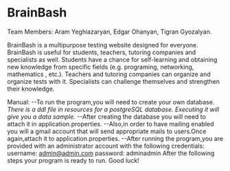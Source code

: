 # BrainBash
Team Members: Aram Yeghiazaryan, Edgar Ohanyan, Tigran Gyozalyan.

BrainBash is a multipurpose testing website designed for everyone. 
BrainBash is useful for students, teachers, tutoring companies and specialists as well. 
Students have a chance for self-learning and obtaining new knowledge from specific fields (e.g. programing, networking,  mathematics , etc.). 
Teachers and tutoring companies can organize and organize tests with it. 
Specialists can challenge themselves and strengthen their knowledge.


Manual:
--To run the program,you will need to create your own database.
    *There is a ddl file in resources for a postgreSQL database. Executing it will give you a data sample.*
--After creating the database you will need to attach it in application.properties.
--Also,in order to have mailing enabled you will a gmail account that will send appropriate mails to users.Once again,attach it to 
application.properties.
--After running the program,you are provided with an administrator account with the following credentials:
    username: admin@admin.com
    password: adminadmin
After the following steps your program is ready to run. Good luck! 
